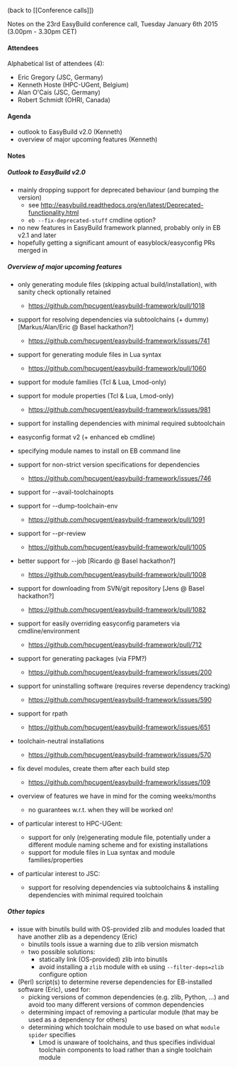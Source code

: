 (back to [[Conference calls]])

Notes on the 23rd EasyBuild conference call, Tuesday January 6th 2015 (3.00pm - 3.30pm CET)

#### Attendees

Alphabetical list of attendees (4):

* Eric Gregory (JSC, Germany)
* Kenneth Hoste (HPC-UGent, Belgium)
* Alan O'Cais (JSC, Germany)
* Robert Schmidt (OHRI, Canada)


#### Agenda

   * outlook to EasyBuild v2.0 (Kenneth)
   * overview of major upcoming features (Kenneth)


#### Notes

##### Outlook to EasyBuild v2.0

* mainly dropping support for deprecated behaviour (and bumping the version)
   * see http://easybuild.readthedocs.org/en/latest/Deprecated-functionality.html
   * `eb --fix-deprecated-stuff` cmdline option?
* no new features in EasyBuild framework planned, probably only in EB v2.1 and later
* hopefully getting a significant amount of easyblock/easyconfig PRs merged in

##### Overview of major upcoming features

* only generating module files (skipping actual build/installation), with sanity check optionally retained
     * https://github.com/hpcugent/easybuild-framework/pull/1018
* support for resolving dependencies via subtoolchains (+ dummy) [Markus/Alan/Eric @ Basel hackathon?]
     * https://github.com/hpcugent/easybuild-framework/issues/741
* support for generating module files in Lua syntax
     * https://github.com/hpcugent/easybuild-framework/pull/1060
* support for module families (Tcl & Lua, Lmod-only)
* support for module properties (Tcl & Lua, Lmod-only)
     * https://github.com/hpcugent/easybuild-framework/issues/981
* support for installing dependencies with minimal required subtoolchain
* easyconfig format v2 (+ enhanced eb cmdline)
* specifying module names to install on EB command line
* support for non-strict version specifications for dependencies
     * https://github.com/hpcugent/easybuild-framework/issues/746
* support for --avail-toolchainopts
* support for --dump-toolchain-env
     * https://github.com/hpcugent/easybuild-framework/pull/1091
* support for --pr-review
     * https://github.com/hpcugent/easybuild-framework/pull/1005
* better support for --job [Ricardo @ Basel hackathon?]
     * https://github.com/hpcugent/easybuild-framework/pull/1008
* support for downloading from SVN/git repository [Jens @ Basel hackathon?]
     * https://github.com/hpcugent/easybuild-framework/pull/1082
* support for easily overriding easyconfig parameters via cmdline/environment
     * https://github.com/hpcugent/easybuild-framework/pull/712
* support for generating packages (via FPM?)
     * https://github.com/hpcugent/easybuild-framework/issues/200
* support for uninstalling software (requires reverse dependency tracking)
     * https://github.com/hpcugent/easybuild-framework/issues/590
* support for rpath
     * https://github.com/hpcugent/easybuild-framework/issues/651
* toolchain-neutral installations
     * https://github.com/hpcugent/easybuild-framework/issues/570
* fix devel modules, create them after each build step
     * https://github.com/hpcugent/easybuild-framework/issues/109

 * overview of features we have in mind for the coming weeks/months
   * no guarantees w.r.t. when they will be worked on!
 * of particular interest to HPC-UGent:
   * support for only (re)generating module file, potentially under a different module naming scheme and for existing installations
   * support for module files in Lua syntax and module families/properties
 * of particular interest to JSC:
   * support for resolving dependencies via subtoolchains & installing dependencies with minimal required toolchain

##### Other topics

 * issue with binutils build with OS-provided zlib and modules loaded that have another zlib as a dependency (Eric)
    * binutils tools issue a warning due to zlib version mismatch
    * two possible solutions:
      * statically link (OS-provided) zlib into binutils
      * avoid installing a `zlib` module with `eb` using `--filter-deps=zlib` configure option
 * (Perl) script(s) to determine reverse dependencies for EB-installed software (Eric), used for:
   * picking versions of common dependencies (e.g. zlib, Python, ...) and avoid too many different versions of common dependencies
   * determining impact of removing a particular module (that may be used as a dependency for others)
   * determining which toolchain module to use based on what `module spider` specifies
      * Lmod is unaware of toolchains, and thus specifies individual toolchain components to load rather than a single toolchain module